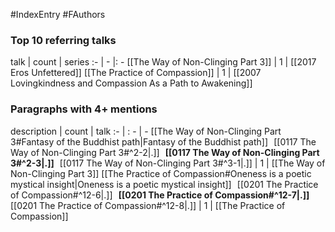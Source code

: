 #IndexEntry #FAuthors

### Top 10 referring talks
talk | count | series
:- | - |: -
[[The Way of Non-Clinging Part 3]] | 1 | [[2017 Eros Unfettered]]
[[The Practice of Compassion]] | 1 | [[2007 Lovingkindness and Compassion As a Path to Awakening]]

### Paragraphs with 4+ mentions
description | count | talk
:- | : - | -
[[The Way of Non-Clinging Part 3#Fantasy of the Buddhist path\|Fantasy of the Buddhist path]] &nbsp;&nbsp;[[0117 The Way of Non-Clinging Part 3#^2-2\|.]] &nbsp; **[[0117 The Way of Non-Clinging Part 3#^2-3\|.]]** &nbsp; [[0117 The Way of Non-Clinging Part 3#^3-1\|.]] | 1 | [[The Way of Non-Clinging Part 3]]
[[The Practice of Compassion#Oneness is a poetic mystical insight\|Oneness is a poetic mystical insight]] &nbsp;&nbsp;[[0201 The Practice of Compassion#^12-6\|.]] &nbsp; **[[0201 The Practice of Compassion#^12-7\|.]]** &nbsp; [[0201 The Practice of Compassion#^12-8\|.]] | 1 | [[The Practice of Compassion]]

